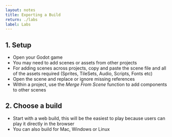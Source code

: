 ```yaml
---
layout: notes
title: Exporting a Build
return: ./labs
label: Labs
---
```


<!-- <iframe width="560" height="315" src="https://www.youtube.com/embed/?rel=0" frameborder="0" allowfullscreen></iframe> -->

## 1. Setup
- Open your Godot game
- You may need to add scenes or assets from other projects
- For adding scenes across projects, copy and paste the scene file and all of the assets required (Sprites, TileSets, Audio, Scripts, Fonts etc)
- Open the scene and replace or ignore missing references
- Within a project, use the *Merge From Scene* function to add components to other scenes

## 2. Choose a build
- Start with a web build, this will be the easiest to play because users can play it directly in the browser
- You can also build for Mac, Windows or Linux